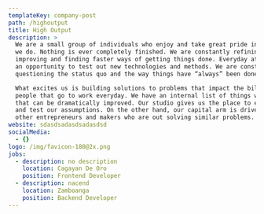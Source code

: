 ```yaml
---
templateKey: company-post
path: /highoutput
title: High Output
description: >
  We are a small group of individuals who enjoy and take great pride in the work
  we do. Nothing is ever completely finished. We are constantly refining,
  improving and finding faster ways of getting things done. Everyday at work is
  an opportunity to test out new technologies and methods. We are constantly
  questioning the status quo and the way things have “always” been done.

  What excites us is building solutions to problems that impact the billions of
  people that go to work everyday. We have an internal list of things we believe
  that can be dramatically improved. Our studio gives us the place to experiment
  and test our assumptions. On the other hand, our capital arm is driven to find
  other entrepreneurs and makers who are out solving similar problems.
website: sdasdsadasdsadasdsd
socialMedia:
  - {}
logo: /img/favicon-180@2x.png
jobs:
  - description: no description
    location: Cagayan De Oro
    position: Frontend Developer
  - description: nacend
    location: Zamboanga
    position: Backend Developer
---
```


